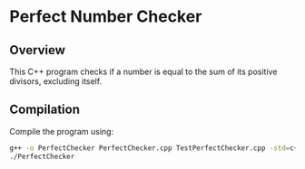 # Perfect Number Checker

## Overview
This C++ program checks if a number is equal to the sum of its positive divisors, excluding itself.

## Compilation
Compile the program using:

```bash
g++ -o PerfectChecker PerfectChecker.cpp TestPerfectChecker.cpp -std=c++11
./PerfectChecker
